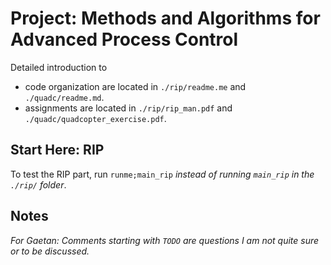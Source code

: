 # Project: Methods and Algorithms for Advanced Process Control

Detailed introduction to

- code organization are located in `./rip/readme.me` and `./quadc/readme.md`.
- assignments are located in `./rip/rip_man.pdf` and `./quadc/quadcopter_exercise.pdf`.

## Start Here: RIP

To test the RIP part, run `runme;main_rip` *instead of running `main_rip` in the `./rip/` folder*.

## Notes

*For Gaetan: Comments starting with `TODO` are questions I am not quite sure or to be discussed.*
